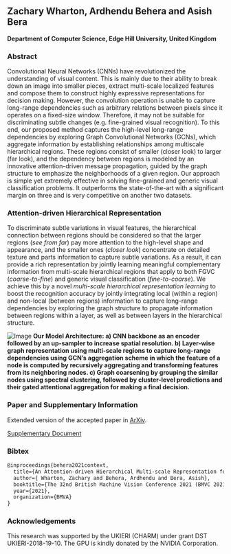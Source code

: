 ## Zachary Wharton, Ardhendu Behera and Asish Bera
**Department of Computer Science, Edge Hill University, United Kingdom**

### Abstract
Convolutional Neural Networks (CNNs) have revolutionized the understanding of visual content. This is mainly due to their ability to break down an image into smaller pieces, extract multi-scale localized features and compose them to construct highly expressive representations for decision making. However, the convolution operation is unable to capture long-range dependencies such as arbitrary relations between pixels since it operates on a fixed-size window. Therefore, it may not be suitable for discriminating subtle changes (e.g. fine-grained visual recognition). To this end, our proposed method captures the high-level long-range dependencies by exploring Graph Convolutional Networks (GCNs), which aggregate information by establishing relationships among multiscale hierarchical regions. These regions consist of smaller (closer look) to larger (far look), and the dependency between regions is modeled by an innovative attention-driven message propagation, guided by the graph structure to emphasize the neighborhoods of a given region. Our approach is simple yet extremely effective in solving fine-grained and generic visual classification problems. It outperforms the state-of-the-art with a significant margin on three and is very competitive on another two datasets.

### Attention-driven Hierarchical Representation
To discriminate subtle variations in visual features, the hierarchical connection between regions should be considered so that the larger regions (_see from far_) pay more attention to the high-level shape and appearance, and the smaller ones (_closer look_) concentrate on detailed texture and parts information to capture subtle variations. As a result, it can provide a rich representation by jointly learning meaningful complementary information from multi-scale hierarchical regions that apply to both FGVC (_coarse-to-fine_) and generic visual classification (_fine-to-coarse_). We achieve this by a novel _multi-scale hierarchical representation learning_ to boost the recognition accuracy by jointly integrating local (within a region) and non-local (between regions) information to capture long-range dependencies by exploring the graph structure to propagate information between regions within a layer, as well as between layers in the hierarchical structure.

![Image](Multi_scale.jpg)
**Our Model Architecture: a) CNN backbone as an encoder followed by an up-sampler to increase spatial resolution. b) Layer-wise graph representation using multi-scale regions to capture long-range dependencies using GCN’s aggregation scheme in which the feature of a node is computed by recursively aggregating and transforming features from its neighboring nodes. c) Graph coarsening by grouping the similar nodes using spectral clustering, followed by cluster-level predictions and their gated attentional aggregation for making a final decision.**

### Paper and Supplementary Information
Extended version of the accepted paper in [ArXiv](https://arxiv.org/pdf/2110.12178).

[Supplementary Document](BMVC2021-Supplementary.pdf)

### Bibtex
```markdown
@inproceedings{behera2021context,
  title={An Attention-driven Hierarchical Multi-scale Representation for Visual Recognition},
  author={ Wharton, Zachary and Behera, Ardhendu and Bera, Asish},
  booktitle={The 32nd British Machine Vision Conference 2021 (BMVC 2021)},
  year={2021},
  organization={BMVA}
}
```

### Acknowledgements

This research was supported by the UKIERI (CHARM) under grant DST UKIERI-2018-19-10. The GPU is kindly donated by the NVIDIA Corporation.

